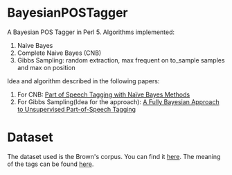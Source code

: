 # BayesianPOSTagger
A Bayesian POS Tagger in Perl 5.
Algorithms implemented:

1) Naive Bayes
2) Complete Naive Bayes (CNB)
3) Gibbs Sampling: random extraction, max frequent on to_sample samples and max on position

Idea and algorithm described in the following papers:
1) For CNB: [Part of Speech Tagging with Naïve Bayes Methods](https://www.researchgate.net/publication/264743842_Part_of_Speech_Tagging_with_Naive_Bayes_Methods)
2) For Gibbs Sampling(Idea for the approach): [A Fully Bayesian Approach to Unsupervised Part-of-Speech Tagging](https://nlp.stanford.edu/pubs/goldwater_griffiths_acl07.pdf)

# Dataset
The dataset used is the Brown's corpus. You can find it [here](http://www.sls.hawaii.edu/bley-vroman/browntag_nolines.txt).
The meaning of the tags can be found [here](http://www.helsinki.fi/varieng/CoRD/corpora/BROWN/tags.html).
